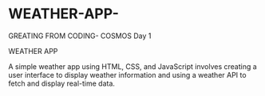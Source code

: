 # WEATHER-APP-
GREATING FROM CODING- COSMOS
Day 1

WEATHER APP 

A simple weather app using HTML, CSS, and JavaScript involves creating a user interface to display weather information and using a weather API to fetch and display real-time data.
